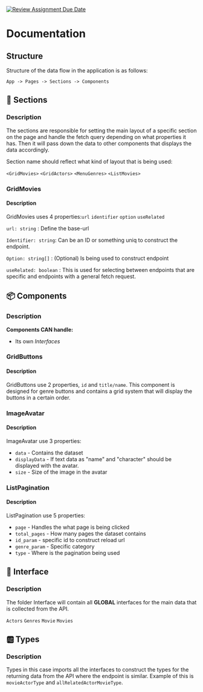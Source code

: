 [![Review Assignment Due Date](https://classroom.github.com/assets/deadline-readme-button-24ddc0f5d75046c5622901739e7c5dd533143b0c8e959d652212380cedb1ea36.svg)](https://classroom.github.com/a/3xRw79B0)

# Documentation

## Structure
Structure of the data flow in the application is as follows:

``App -> Pages -> Sections -> Components``

##  📁 Sections
### Description
The sections are responsible for setting the main layout of a specific section on the page and handle the fetch query depending on what properties it has. Then it will pass down the data to other components that displays the data accordingly.

Section name should reflect what kind of layout that is being used:

``<GridMovies>``
``<GridActors>``
``<MenuGenres>``
``<ListMovies>``

### GridMovies
#### Description
GridMovies uses 4 properties:``url``  ``identifier`` ``option`` ``useRelated``

``url: string`` : Define the base-url 

``Identifier: string``: Can be an ID or something uniq to construct the endpoint.

``Option: string[]`` : (Optional) Is being used to construct endpoint

``useRelated: boolean`` : This is used for selecting between endpoints that are specific and endpoints with a general fetch request.


## 📦 Components
### Description
**Components CAN handle:**
* Its own _Interfaces_

### GridButtons
#### Description
GridButtons use 2 properties, ``id``  and ``title/name``.
This component is designed for genre buttons and contains a grid system that will display the buttons in a certain order.

### ImageAvatar
#### Description
ImageAvatar use 3 properties:
* ``data`` - Contains the dataset
* ``displayData`` - If text data as "name" and "character" should be displayed with the avatar.
* ``size`` - Size of the image in the avatar

### ListPagination
#### Description
ListPagination use 5 properties:
* ``page`` - Handles the what page is being clicked
* ``total_pages`` - How many pages the dataset contains
* ``id_param`` - specific id to construct reload url
* ``genre_param`` - Specific category
* ``type`` - Where is the pagination being used

## 📝 Interface
### Description
The folder Interface will contain all **GLOBAL** interfaces for the main data that is collected from the API.

``Actors``
``Genres``
``Movie``
``Movies``

## 🆎 Types
### Description
Types in this case imports all the interfaces to construct the types for the returning data from the API where the endpoint is similar. Example of this is ``movieActorType`` and ``allRelatedActorMovieType``.
